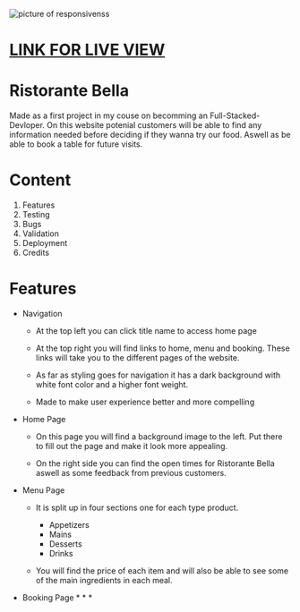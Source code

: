![picture of responsivenss]()
# [LINK FOR LIVE VIEW]()
# Ristorante Bella

Made as a first project in my couse on becomming an Full-Stacked-Devloper.
On this website potenial customers will be able to find any information needed before deciding if they wanna try our food. Aswell as be able to book a table for future visits.

# Content
1. Features
2. Testing
3. Bugs
4. Validation
5. Deployment
6. Credits

# Features
* Navigation

    * At the top left you can click title name to access home page

    * At the top right you will find links to home, menu and booking.
    These links will take you to the different pages of the website.

    * As far as styling goes for navigation it has a dark background with white font color and a higher font weight.

    * Made to make user experience better and more compelling 

* Home Page

    * On this page you will find a background image to the left. Put there to fill out the page and make it look more appealing.

    * On the right side you can find the open times for Ristorante Bella aswell as some feedback from previous customers.

* Menu Page

    * It is split up in four sections one for each type product.
        * Appetizers
        * Mains
        * Desserts
        * Drinks

    * You will find the price of each item and will also be able to see some of the main ingredients in each meal.

* Booking Page
    * 
    * 
    * 
 